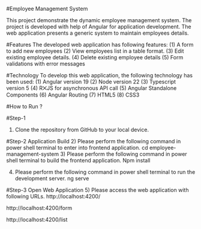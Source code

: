 #Employee Management System

This project demonstrate the dynamic employee management system. The project is developed with help of Angular for application development. The web application presents a generic system to maintain employees details.

#Features
The developed web application has following features: 
(1) A form to add new employees
(2) View employees list in a table format. 
(3) Edit existing employee details.
(4) Delete existing employee details
(5) Form validations with error messages 

#Technology
To develop this web application, the following technology has been used:
(1)	Angular version 19
(2)	Node version 22
(3)	Typescript version 5
(4)	R⨉JS for asynchronous API call
(5)	Angular Standalone Components
(6)	Angular Routing
(7)	HTML5
(8)	CSS3

#How to Run ?

#Step-1
1)	Clone the repository from GitHub to your local device.
 
#Step-2 Application Build
2)	Please perform the following command in power shell terminal to enter into frontend application.
cd employee-management-system
3)	Please perform the following command in power shell terminal to build the frontend application.
Npm install
 
4)	Please perform the following command in power shell terminal to run the development server.
ng serve
 

#Step-3 Open Web Application
5)	Please access the web application with following URLs. 
http://localhost:4200/

http://localhost:4200/form

http://localhost:4200/list
